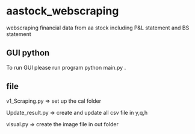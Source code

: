 # aastock_webscraping

webscraping financial data from aa stock including P&L statement and BS statement 


## GUI python 

To run GUI please run program python main.py .


## file

v1_Scraping.py => set up the cal folder

Update_result.py => create and update all csv file in y,q,h 

visual.py => create the image file in out folder
